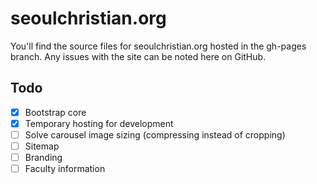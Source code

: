 # seoulchristian.org

You'll find the source files for seoulchristian.org hosted in the gh-pages branch. Any issues with the site can be noted here on GitHub.

## Todo

- [x] Bootstrap core
- [x] Temporary hosting for development
- [ ] Solve carousel image sizing (compressing instead of cropping)
- [ ] Sitemap
- [ ] Branding
- [ ] Faculty information
